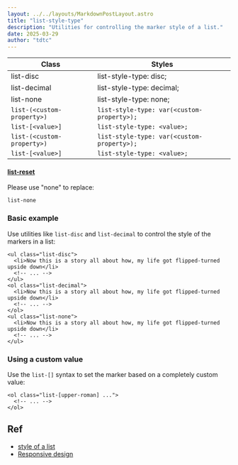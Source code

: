 ```yaml
---
layout: ../../layouts/MarkdownPostLayout.astro
title: "list-style-type"
description: "Utilities for controlling the marker style of a list."
date: 2025-03-29
author: "tdtc"
---
```

|Class|Styles|
|-|-|
|list-disc|list-style-type: disc;|
|list-decimal|list-style-type: decimal;|
|list-none|list-style-type: none;|
|`list-(<custom-property>)`|`list-style-type: var(<custom-property>);`|
|`list-[<value>]`|`list-style-type: <value>;`|
|`list-(<custom-property>)`|`list-style-type: var(<custom-property>);`|
|`list-[<value>]`|`list-style-type: <value>;`|

#### [list-reset](https://v1.tailwindcss.com/docs/upgrading-to-v1#8-remove-any-usage-of-list-reset)
Please use "none" to replace:
```
list-none
```

### Basic example
Use utilities like <code>list-disc</code> and <code>list-decimal</code> to control the style of the markers in a list:
```
<ul class="list-disc">
  <li>Now this is a story all about how, my life got flipped-turned upside down</li>
  <!-- ... -->
</ul>
<ol class="list-decimal">
  <li>Now this is a story all about how, my life got flipped-turned upside down</li>
  <!-- ... -->
</ol>
<ul class="list-none">
  <li>Now this is a story all about how, my life got flipped-turned upside down</li>
  <!-- ... -->
</ul>
```

### Using a custom value
Use the <code>list-[<value>]</code> syntax to set the marker based on a completely custom value:
```
<ol class="list-[upper-roman] ...">
  <!-- ... -->
</ol>
```

## Ref
- [style of a list](https://tailwindcss.com/docs/list-style-type)
- [Responsive design](https://tailwindcss.com/docs/list-style-type#responsive-design)
